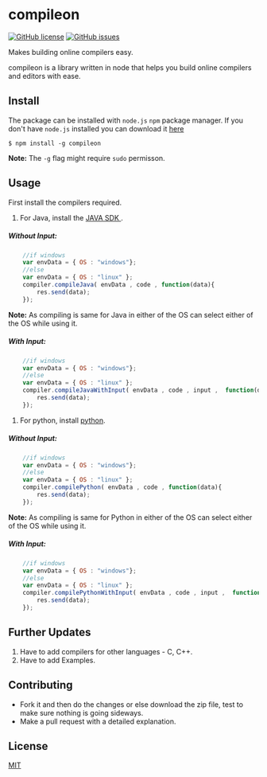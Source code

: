 # compileon
[![GitHub license](https://img.shields.io/github/license/itsknk/compileon)](https://github.com/itsknk/compileon/blob/master/LICENSE)
[![GitHub issues](https://img.shields.io/github/issues/itsknk/compileon)](https://github.com/itsknk/compileon/issues)

Makes building online compilers easy.

compileon is a library written in node that helps you build online compilers and editors with ease.

## Install
The package can be installed with `node.js` `npm` package manager. If you don't have `node.js` installed you can download it [here](https://nodejs.org/en/download/)

```
$ npm install -g compileon
```

**Note:** The `-g` flag might require `sudo` permisson.

## Usage
First install the compilers required.
1. For Java, install the <a href="https://www.oracle.com/in/java/technologies/javase-downloads.html"> JAVA SDK </a>.

<h5>Without Input:</h5>

```javascript
    //if windows  
    var envData = { OS : "windows"}; 
    //else
    var envData = { OS : "linux" };
    compiler.compileJava( envData , code , function(data){
        res.send(data);
    });    
```
**Note:** As compiling is same for Java in either of the OS can select either of the OS while using it.
<h5>With Input:</h5>

```javascript
    //if windows  
    var envData = { OS : "windows"}; 
    //else
    var envData = { OS : "linux" };
    compiler.compileJavaWithInput( envData , code , input ,  function(data){
        res.send(data);
    });
```
1. For python, install <a href="https://www.python.org/downloads/"> python</a>.

<h5>Without Input:</h5>

```javascript
    //if windows  
    var envData = { OS : "windows"}; 
    //else
    var envData = { OS : "linux" };
    compiler.compilePython( envData , code , function(data){
        res.send(data);
    });    
```
**Note:** As compiling is same for Python in either of the OS can select either of the OS while using it.
<h5>With Input:</h5>

```javascript
    //if windows  
    var envData = { OS : "windows"}; 
    //else
    var envData = { OS : "linux" };
    compiler.compilePythonWithInput( envData , code , input ,  function(data){
        res.send(data);
    });
```

## Further Updates
1. Have to add compilers for other languages - C, C++.
2. Have to add Examples.

## Contributing
- Fork it and then do the changes or else download the zip file, test to make sure nothing is going sideways.
- Make a pull request with a detailed explanation. 

## License
[MIT](https://github.com/itsknk/compileon/blob/master/LICENSE)